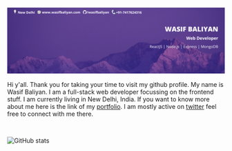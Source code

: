 ![Wasif Baliyan](./linkedin-header.png)

Hi y'all. Thank you for taking your time to visit my github profile. My name is Wasif Baliyan. I am a full-stack web developer focussing on the frontend stuff. I am currently living in New Delhi, India.
If you want to know more about me here is the link of my [portfolio](https://wasifbaliyan.com). I am mostly active on [twitter](https://twitter.com/wasifbaliyan) feel free to connect with me there.

<br/>

![GitHub stats](https://github-readme-stats.vercel.app/api?username=wasifbaliyan&show_icons=true)
